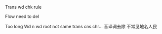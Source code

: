 Trans wd chk rule

Flow need to del


Too long
Wd n wd root not same trans cns chr...
音译词去除
不常见地名人民


